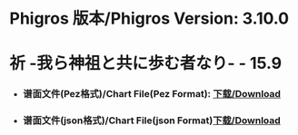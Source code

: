 
# Phigros 版本/Phigros Version:  3.10.0

# __祈 -我ら神祖と共に歩む者なり- - 15.9__

- ### __谱面文件(Pez格式)/Chart File(Pez Format):  [下载/Download](https://github.com/Po6647A/WebAssests/releases/download/3.10.0/0)__

- ### __谱面文件(json格式)/Chart File(json Format)[下载/Download](https://github.com/Po6647A/WebAssests/releases/download/3.10.0/631.json)__

